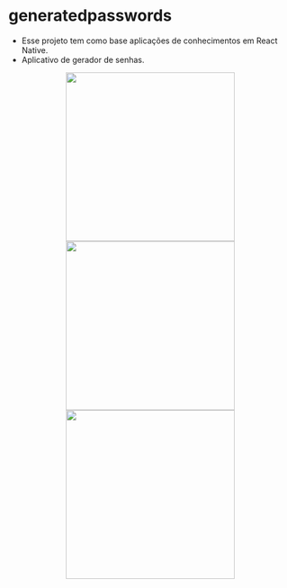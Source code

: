 # generatedpasswords

- Esse projeto tem como base aplicações de conhecimentos em React Native. 
- Aplicativo de gerador de senhas.

<div align="center">
  <img src="https://github.com/user-attachments/assets/e05d8266-1d43-4afe-8e93-685b72a41a39" width="300px" />
  <img src="https://github.com/user-attachments/assets/3cd44e80-9a60-49ad-8278-bc4b2b0d3c4e" width="300px" />
  <img src="https://github.com/user-attachments/assets/67576aae-9642-4c05-980c-6a2a10fbd364" width="300px" />
<div/>


